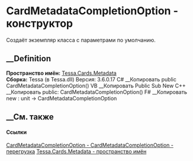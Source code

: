 # CardMetadataCompletionOption - конструктор
Создаёт экземпляр класса с параметрами по умолчанию.
##  __Definition
 **Пространство имён:** [Tessa.Cards.Metadata](N_Tessa_Cards_Metadata.htm)  
 **Сборка:** Tessa (в Tessa.dll) Версия: 3.6.0.17
C# __Копировать
     public CardMetadataCompletionOption()
VB __Копировать
     Public Sub New
C++ __Копировать
     public:
    CardMetadataCompletionOption()
F# __Копировать
     new : unit -> CardMetadataCompletionOption
##  __См. также
#### Ссылки
[CardMetadataCompletionOption -
](T_Tessa_Cards_Metadata_CardMetadataCompletionOption.htm)
[CardMetadataCompletionOption -
перегрузка](Overload_Tessa_Cards_Metadata_CardMetadataCompletionOption__ctor.htm)
[Tessa.Cards.Metadata - пространство имён](N_Tessa_Cards_Metadata.htm)
